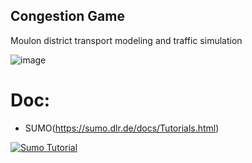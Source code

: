 ## Congestion Game
Moulon district transport modeling and traffic simulation

![image](https://user-images.githubusercontent.com/72650161/105868306-57872400-5ff6-11eb-9796-d487fb2eb0d1.png)

# Doc:
- SUMO(https://sumo.dlr.de/docs/Tutorials.html)


[![Sumo Tutorial](https://raw.githubusercontent.com/eclipse/sumo/master/docs/web/docs/images/sumo-logo.svg)](https://sumo.dlr.de/docs/Tutorials.html)


